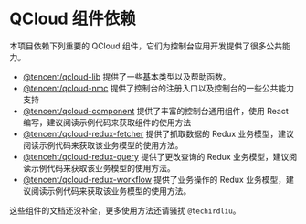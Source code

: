 QCloud 组件依赖
===================

本项目依赖下列重要的 QCloud 组件，它们为控制台应用开发提供了很多公共能力。

* [@tencent/qcloud-lib](http://git.code.oa.com/CFETeam/qcloud-lib) 提供了一些基本类型以及帮助函数。
* [@tencent/qcloud-nmc](http://git.code.oa.com/CFETeam/qcloud-nmc) 提供了控制台的注册入口以及控制台的一些公共能力支持
* [@tencent/qcloud-component](http://git.code.oa.com/CFETeam/qcloud-component) 提供了丰富的控制台通用组件，使用 React 编写，建议阅读示例代码来获取组件的使用方法
* [@tencent/qcloud-redux-fetcher](http://git.code.oa.com/CFETeam/qcloud-redux-fetcher) 提供了抓取数据的 Redux 业务模型，建议阅读示例代码来获取该业务模型的使用方法。
* [@tenceht/qcloud-redux-query](http://git.code.oa.com/CFETeam/qcloud-redux-query) 提供了更改查询的 Redux 业务模型，建议阅读示例代码来获取该业务模型的使用方法。
* [@tencent/qcloud-redux-workflow](http://git.code.oa.com/CFETeam/qcloud-redux-workflow) 提供了业务操作的 Redux 业务模型，建议阅读示例代码来获取该业务模型的使用方法。

这些组件的文档还没补全，更多使用方法还请骚扰 `@techirdliu`。